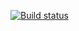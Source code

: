 [![Build status](https://ci.appveyor.com/api/projects/status/ekayhdq49k5v6w1m?svg=true)](https://ci.appveyor.com/project/Faust3x3/auto2-1)
